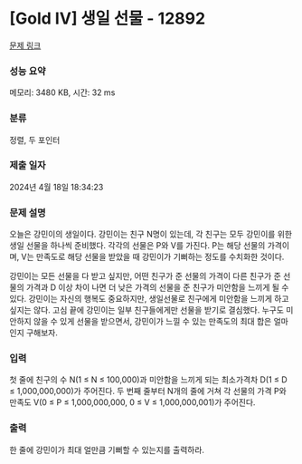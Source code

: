 # [Gold IV] 생일 선물 - 12892 

[문제 링크](https://www.acmicpc.net/problem/12892) 

### 성능 요약

메모리: 3480 KB, 시간: 32 ms

### 분류

정렬, 두 포인터

### 제출 일자

2024년 4월 18일 18:34:23

### 문제 설명

<p>오늘은 강민이의 생일이다. 강민이는 친구 N명이 있는데, 각 친구는 모두 강민이를 위한 생일 선물을 하나씩 준비했다. 각각의 선물은 P와 V를 가진다. P는 해당 선물의 가격이며, V는 만족도로 해당 선물을 받았을 때 강민이가 기뻐하는 정도를 수치화한 것이다.</p>

<p>강민이는 모든 선물을 다 받고 싶지만, 어떤 친구가 준 선물의 가격이 다른 친구가 준 선물의 가격과 D 이상 차이 나면 더 낮은 가격의 선물을 준 친구가 미안함을 느끼게 될 수 있다. 강민이는 자신의 행복도 중요하지만, 생일선물로 친구에게 미안함을 느끼게 하고 싶지는 않다. 고심 끝에 강민이는 일부 친구들에게만 선물을 받기로 결심했다. 누구도 미안하지 않을 수 있게 선물을 받으면서, 강민이가 느낄 수 있는 만족도의 최대 합은 얼마인지 구해보자.</p>

### 입력 

 <p>첫 줄에 친구의 수 N(1 ≤ N ≤ 100,000)과 미안함을 느끼게 되는 최소가격차 D(1 ≤ D ≤ 1,000,000,000)가 주어진다. 두 번째 줄부터 N개의 줄에 거쳐 각 선물의 가격 P와 만족도 V(0 ≤ P ≤ 1,000,000,000, 0 ≤ V ≤ 1,000,000,001)가 주어진다.</p>

### 출력 

 <p>한 줄에 강민이가 최대 얼만큼 기뻐할 수 있는지를 출력하라.</p>

